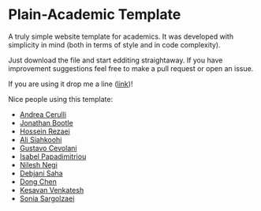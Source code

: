 # Plain-Academic Template
A truly simple website template for academics. It was developed with simplicity in mind (both in terms of style and in code complexity).

Just download the file and start edditing straightaway. If you have improvement suggestions feel free to make a pull request or open an issue.

If you are using it drop me a line ([link](https://mavroud.is))!

Nice people using this template: 
- [Andrea Cerulli](http://andreacerulli.github.io/)
- [Jonathan Bootle](http://www0.cs.ucl.ac.uk/staff/J.Bootle/)
- [Hossein Rezaei](https://www.cs.ucf.edu/~rezaei)
- [Ali Siahkoohi](https://alisiahkoohi.github.io/)
- [Gustavo Cevolani](http://www.gustavocevolani.it/)
- [Isabel Papadimitriou](https://nlp.stanford.edu/~isabelvp/)
- [Nilesh Negi](https://nileshnegi.github.io/)
- [Debjani Saha](https://www.cs.umd.edu/~dsaha/) 
- [Dong Chen](https://dongchen-coder.github.io/)
- [Kesavan Venkatesh](https://kvenkatesh5.github.io/)
- [Sonia Sargolzaei](https://soniasargol.github.io/)


